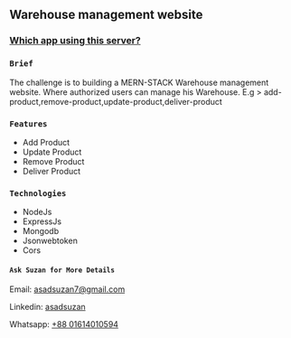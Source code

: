 ## Warehouse management website

### [Which app using this server?](https://car-manager-e5d34.web.app/)

### `Brief`

The challenge is to building a MERN-STACK Warehouse management website. Where authorized users can manage his Warehouse. E.g > add-product,remove-product,update-product,deliver-product

### `Features`

- Add Product
- Update Product
- Remove Product
- Deliver Product

### `Technologies`

- NodeJs
- ExpressJs
- Mongodb
- Jsonwebtoken
- Cors

#### `Ask Suzan for More Details`

Email: asadsuzan7@gmail.com

Linkedin: [asadsuzan](https://www.linkedin.com/in/asadsuzan/)

Whatsapp: [+88 01614010594](https://wa.me/message/46YDVA5OUV5RC1)

